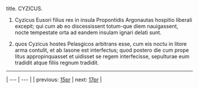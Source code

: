 title. CYZICUS.



1. Cyzicus Eusori filius rex in insula Propontidis Argonautas hospitio liberali excepit; qui cum ab eo discessissent totum-que diem nauigassent, nocte tempestate orta ad eandem insulam ignari delati sunt.



2. quos Cyzicus hostes Pelasgicos arbitrans esse, cum eis noctu in litore arma contulit, et ab Iasone est interfectus; quod postero die cum prope litus appropinquasset et uidisset se regem interfecisse, sepulturae eum tradidit atque filiis regnum tradidit.



---

| --- | --- |
| previous: [15pr](../15pr/) | next: [17pr](../17pr/) |